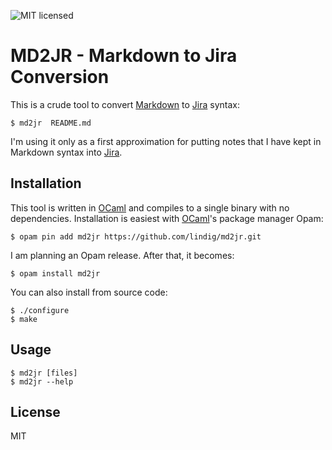 
<!-- vim: set et spell -->

![MIT licensed](https://img.shields.io/badge/license-MIT-blue.svg)

# MD2JR - Markdown to Jira Conversion

This is a crude tool to convert [Markdown] to [Jira] syntax:

    $ md2jr  README.md

I'm using it only as a first approximation for putting notes that I have
kept in Markdown syntax into [Jira].

## Installation

This tool is written in [OCaml] and compiles to a single binary with no
dependencies. Installation is easiest with [OCaml]'s package manager
Opam:

    $ opam pin add md2jr https://github.com/lindig/md2jr.git

I am planning an Opam release. After that, it becomes:

    $ opam install md2jr

You can also install from source code:

    $ ./configure
    $ make

## Usage

    $ md2jr [files]
    $ md2jr --help

## License

MIT


[OCaml]:    http://ocaml.org
[Jira]:	    https://www.atlassian.com/software/jira 
[Markdown]: https://daringfireball.net/projects/markdown/
